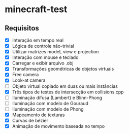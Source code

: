 # minecraft-test

## Requisitos

- [x] Interação em tempo real
- [x] Lógica de controle não-trivial
- [x] Utilizar matrizes model, view e projection
- [x] Interação com mouse e teclado
- [x] Carregar e exibir arquivo .obj
- [x] Transformações geométricas de objetos virtuais
- [x] Free camera
- [x] Look-at camera
- [ ] Objeto virtual copiado em duas ou mais instâncias
- [x] Três tipos de testes de intersecção em collisions.cpp
- [ ] Iluminação difusa (Lambert) e Blinn-Phong
- [ ] Iluminação com modelo de Gouraud
- [ ] Iluminação com modelo de Phong
- [x] Mapeamento de texturas
- [x] Curvas de bézier
- [x] Animação de movimento baseada no tempo
